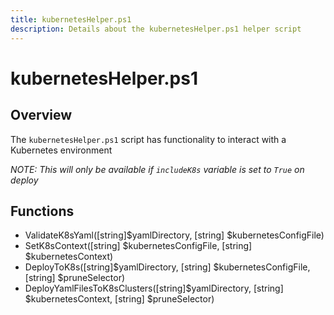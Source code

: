 ```yaml
---
title: kubernetesHelper.ps1
description: Details about the kubernetesHelper.ps1 helper script
---
```


# kubernetesHelper.ps1

## Overview

The `kubernetesHelper.ps1` script has functionality to interact with a Kubernetes environment

*NOTE: This will only be available if `includeK8s` variable is set to `True` on deploy*

## Functions

* ValidateK8sYaml([string]$yamlDirectory, [string] $kubernetesConfigFile)
* SetK8sContext([string] $kubernetesConfigFile, [string] $kubernetesContext)
* DeployToK8s([string]$yamlDirectory, [string] $kubernetesConfigFile, [string] $pruneSelector)
* DeployYamlFilesToK8sClusters([string]$yamlDirectory, [string] $kubernetesContext, [string] $pruneSelector)
